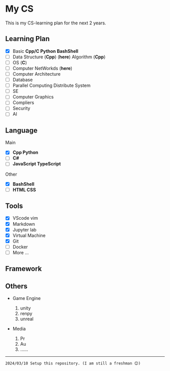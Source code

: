 # My CS

This is my CS-learning plan for the next 2 years.

## Learning Plan
- [x] Basic **Cpp/C Python BashShell**
- [ ] Data Structure (**Cpp**) (**here**) Algorithm (**Cpp**)
- [ ] OS (**C**)
- [ ] Computer NetWorkds (**here**)
- [ ] Computer Architecture
- [ ] Database
- [ ] Parallel Computing Distribute System
- [ ] SE
- [ ] Computer Graphics
- [ ] Compliers
- [ ] Security
- [ ] AI

## Language

Main

- [x] **Cpp Python**
- [ ] **C#**
- [ ] **JavaScript TypeScript**

Other

- [x] **BashShell**
- [ ] **HTML CSS**

## Tools

- [x] VScode vim
- [x] Markdown
- [x] Jupyter lab
- [x] Virtual Machine
- [x] Git
- [ ] Docker
- [ ] More ...

## Framework

## Others

- Game Engine

    1. unity
    2. renpy
    3. unreal

- Media

    1. Pr
    2. Au
    3. ......

-------------------------

    2024/03/10 Setup this repository. (I am still a freshman 😊)
